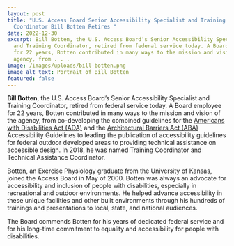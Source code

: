 ```yaml
---
layout: post
title: "U.S. Access Board Senior Accessibility Specialist and Training
  Coordinator Bill Botten Retires "
date: 2022-12-30
excerpt: Bill Botten, the U.S. Access Board’s Senior Accessibility Specialist
  and Training Coordinator, retired from federal service today. A Board employee
  for 22 years, Botten contributed in many ways to the mission and vision of the
  agency, from . . .
image: /images/uploads/bill-botten.png
image_alt_text: Portrait of Bill Botten
featured: false
---
```

**Bill Botten**, the U.S. Access Board’s Senior Accessibility Specialist and Training Coordinator, retired from federal service today. A Board employee for 22 years, Botten contributed in many ways to the mission and vision of the agency, from co-developing the combined guidelines for the [Americans with Disabilities Act (ADA)](https://www.access-board.gov/ada/) and the [Architectural Barriers Act (ABA)](https://www.access-board.gov/aba/) Accessibility Guidelines to leading the publication of accessibility guidelines for federal outdoor developed areas to providing technical assistance on accessible design. In 2018, he was named Training Coordinator and Technical Assistance Coordinator. 

Botten, an Exercise Physiology graduate from the University of Kansas, joined the Access Board in May of 2000. Botten was always an advocate for accessibility and inclusion of people with disabilities, especially in recreational and outdoor environments. He helped advance accessibility in these unique facilities and other built environments through his hundreds of trainings and presentations to local, state, and national audiences. 

The Board commends Botten for his years of dedicated federal service and for his long-time commitment to equality and accessibility for people with disabilities.
